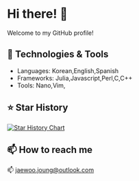 
# Hi there! 👋

Welcome to my GitHub profile!

## 🔧 Technologies & Tools
- Languages: Korean,English,Spanish
- Frameworks: Julia,Javascript,Perl,C,C++
- Tools: Nano,Vim,

## ⭐ Star History

[![Star History Chart](https://api.star-history.com/svg?repos=m-sec-org/EZ,m-sec-org/d-eyes,m-sec-org/ryzesca,m-sec-org/Boom&theme=dark&type=Date)](https://www.star-history.com/#m-sec-org/EZ&m-sec-org/d-eyes&m-sec-org/ryzesca&m-sec-org/Boom&theme=dark&Date)

## 📫 How to reach me
📫 [jaewoo.joung@outlook.com](mailto:jaewoo.joung@outlook.com)
